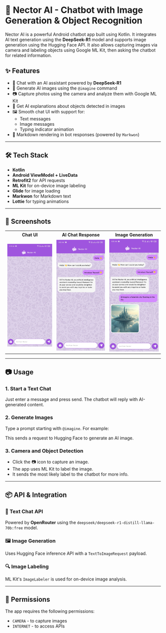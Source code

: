 # 🤖 Nector AI - Chatbot with Image Generation & Object Recognition

Nector AI is a powerful Android chatbot app built using Kotlin. It integrates AI text generation using the **DeepSeek-R1** model and supports image generation using the Hugging Face API. It also allows capturing images via camera and labeling objects using Google ML Kit, then asking the chatbot for related information.

## ✨ Features

- 💬 Chat with an AI assistant powered by **DeepSeek-R1**
- 🎨 Generate AI images using the `@imagine` command
- 📷 Capture photos using the camera and analyze them with Google ML Kit
- 🧠 Get AI explanations about objects detected in images
- 🖼️ Smooth chat UI with support for:
  - Text messages
  - Image messages
  - Typing indicator animation
- 📜 Markdown rendering in bot responses (powered by `Markwon`)

---

## 🛠️ Tech Stack

- **Kotlin**
- **Android ViewModel + LiveData**
- **Retrofit2** for API requests
- **ML Kit** for on-device image labeling
- **Glide** for image loading
- **Markwon** for Markdown text
- **Lottie** for typing animations

---

## 📸 Screenshots

<table>
  <tr>
    <th>Chat UI</th>
    <th>AI Chat Response</th>
    <th>Image Generation</th>
  </tr>
  <tr>
    <td><img src="app/src/main/assets/ss1.jpg" width="200"/></td>
    <td><img src="app/src/main/assets/ss2.jpg" width="200"/></td>
    <td><img src="app/src/main/assets/ss3.jpg" width="200"/></td>
  </tr>
</table>

---

## 📷 Usage

### 1. Start a Text Chat

Just enter a message and press send. The chatbot will reply with AI-generated content.

### 2. Generate Images

Type a prompt starting with `@imagine`. For example:


This sends a request to Hugging Face to generate an AI image.

### 3. Camera and Object Detection

- Click the 📷 icon to capture an image.
- The app uses ML Kit to label the image.
- It sends the most likely label to the chatbot for more info.

---

## 📦 API & Integration

### 🤖 Text Chat API
Powered by **OpenRouter** using the `deepseek/deepseek-r1-distill-llama-70b:free` model.

### 🖼️ Image Generation
Uses Hugging Face inference API with a `TextToImageRequest` payload.

### 🔍 Image Labeling
ML Kit's `ImageLabeler` is used for on-device image analysis.

---

## 🔐 Permissions

The app requires the following permissions:

- `CAMERA` - to capture images
- `INTERNET` - to access APIs


